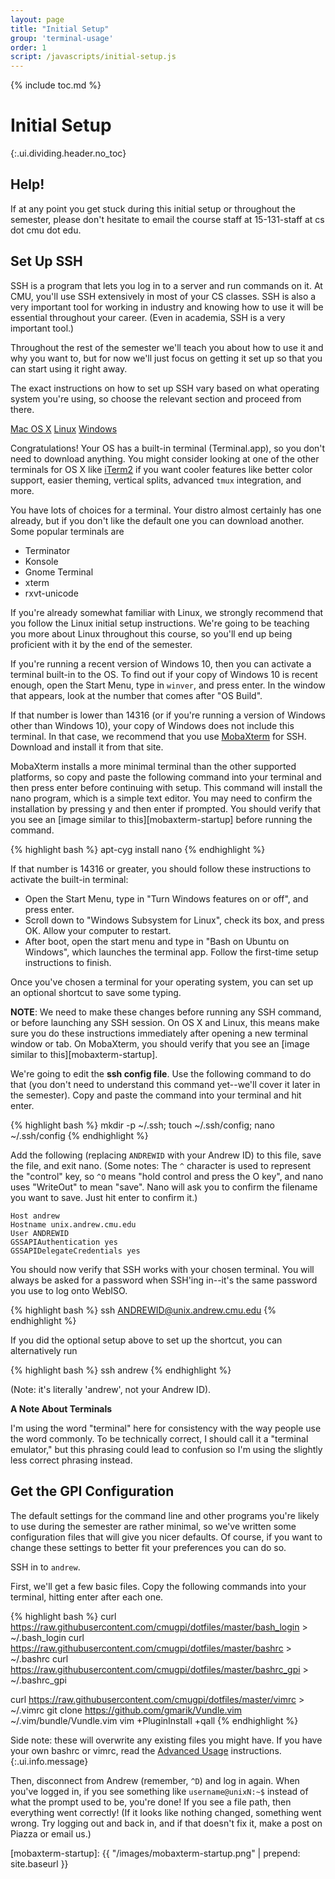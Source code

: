 ```yaml
---
layout: page
title: "Initial Setup"
group: 'terminal-usage'
order: 1
script: /javascripts/initial-setup.js
---
```


{% include toc.md %}

# Initial Setup
{:.ui.dividing.header.no_toc}

## Help!

If at any point you get stuck during this initial setup or throughout the
semester, please don't hesitate to email the course staff at 15-131-staff at cs
dot cmu dot edu.

## Set Up SSH

SSH is a program that lets you log in to a server and run commands on it. At
CMU, you'll use SSH extensively in most of your CS classes. SSH is also a very
important tool for working in industry and knowing how to use it will be
essential throughout your career. (Even in academia, SSH is a very important
tool.)

Throughout the rest of the semester we'll teach you about how to use it and why
you want to, but for now we'll just focus on getting it set up so that you can
start using it right away.

The exact instructions on how to set up SSH vary based on what operating system
you're using, so choose the relevant section and proceed from there.

<div id="ssh">
<div class="ui top attached tabular menu">
  <a href="#" class="active item" data-tab="osx">Mac OS X</a>
  <a href="#" class="item" data-tab="linux">Linux</a>
  <a href="#" class="item" data-tab="windows">Windows</a>
</div>
<div class="ui bottom attached active tab segment" data-tab="osx">

Congratulations! Your OS has a built-in terminal (Terminal.app), so you don't
need to download anything. You might consider looking at one of the other
terminals for OS X like [iTerm2][iterm2] if you want cooler features like better
color support, easier theming, vertical splits, advanced `tmux` integration, and
more.

</div>
<div class="ui bottom attached tab segment" data-tab="linux">


You have lots of choices for a terminal. Your distro almost certainly has one
already, but if you don't like the default one you can download another. Some
popular terminals are

- Terminator
- Konsole
- Gnome Terminal
- xterm
- rxvt-unicode

</div>
<div class="ui bottom attached tab segment" data-tab="windows">

If you're already somewhat familiar with Linux, we strongly recommend that you
follow the Linux initial setup instructions. We're going to be teaching you more
about Linux throughout this course, so you'll end up being proficient with it by
the end of the semester.

If you're running a recent version of Windows 10, then you can activate a
terminal built-in to the OS. To find out if your copy of Windows 10 is recent
enough, open the Start Menu, type in `winver`, and press enter. In the window
that appears, look at the number that comes after "OS Build".

If that number is lower than 14316 (or if you're running a version of Windows
other than Windows 10), your copy of Windows does not include this terminal. In
that case, we recommend that you use [MobaXterm][mobaxterm] for SSH. Download
and install it from that site.

MobaXterm installs a more minimal terminal than the other supported platforms,
so copy and paste the following command into your terminal and then press enter
before continuing with setup. This command will install the nano program, which
is a simple text editor. You may need to confirm the installation by pressing y
and then enter if prompted. You should verify that you see an [image similar to
this][mobaxterm-startup] before running the command.

{% highlight bash %}
apt-cyg install nano
{% endhighlight %}

If that number is 14316 or greater, you should follow these instructions to
activate the built-in terminal:

- Open the Start Menu, type in "Turn Windows features on or off", and press
  enter.
- Scroll down to "Windows Subsystem for Linux", check its box, and press OK.
  Allow your computer to restart.
- After boot, open the start menu and type in "Bash on Ubuntu on Windows", which
  launches the terminal app. Follow the first-time setup instructions to finish.

</div>
</div>

Once you've chosen a terminal for your operating system, you can set up an
optional shortcut to save some typing.

__NOTE__: We need to make these changes before running any SSH command, or
before launching any SSH session. On OS X and Linux, this means make sure you do
these instructions immediately after opening a new terminal window or tab. On
MobaXterm, you should verify that you see an [image similar to
this][mobaxterm-startup].

We're going to edit the __ssh config file__. Use the following command to do
that (you don't need to understand this command yet--we'll cover it later in the
semester). Copy and paste the command into your terminal and hit enter.

{% highlight bash %}
mkdir -p ~/.ssh; touch ~/.ssh/config; nano ~/.ssh/config
{% endhighlight %}

Add the following (replacing `ANDREWID` with your Andrew ID) to this file, save
the file, and exit nano. (Some notes: The `^` character is used to represent
the "control" key, so `^O` means "hold control and press the O key", and nano
uses "WriteOut" to mean "save". Nano will ask you to confirm the filename you
want to save. Just hit enter to confirm it.)

~~~
Host andrew
Hostname unix.andrew.cmu.edu
User ANDREWID
GSSAPIAuthentication yes
GSSAPIDelegateCredentials yes
~~~

You should now verify that SSH works with your chosen terminal. You will always
be asked for a password when SSH'ing in--it's the same password you use to log
onto WebISO.

{% highlight bash %}
ssh ANDREWID@unix.andrew.cmu.edu
{% endhighlight %}

If you did the optional setup above to set up the shortcut, you can
alternatively run

{% highlight bash %}
ssh andrew
{% endhighlight %}

(Note: it's literally 'andrew', not your Andrew ID).

<div class="ui info message">

__A Note About Terminals__

I'm using the word "terminal" here for consistency with the way people use the
word commonly. To be technically correct, I should call it a "terminal emulator,"
but this phrasing could lead to confusion so I'm using the slightly less correct
phrasing instead.

</div>

## Get the GPI Configuration

The default settings for the command line and other programs you're likely to
use during the semester are rather minimal, so we've written some configuration
files that will give you nicer defaults. Of course, if you want to change these
settings to better fit your preferences you can do so.

SSH in to `andrew`.

First, we'll get a few basic files. Copy the following commands into your
terminal, hitting enter after each one.

{% highlight bash %}
curl https://raw.githubusercontent.com/cmugpi/dotfiles/master/bash_login > ~/.bash_login
curl https://raw.githubusercontent.com/cmugpi/dotfiles/master/bashrc > ~/.bashrc
curl https://raw.githubusercontent.com/cmugpi/dotfiles/master/bashrc_gpi > ~/.bashrc_gpi

curl https://raw.githubusercontent.com/cmugpi/dotfiles/master/vimrc > ~/.vimrc
git clone https://github.com/gmarik/Vundle.vim ~/.vim/bundle/Vundle.vim
vim +PluginInstall +qall
{% endhighlight %}

Side note: these will overwrite any existing files you might have. If you have
your own bashrc or vimrc, read the [Advanced Usage][advanced] instructions.
{:.ui.info.message}

Then, disconnect from Andrew (remember, `^D`) and log in again. When you've
logged in, if you see something like `username@unixN:~$` instead of what the
prompt used to be, you're done! If you see a file path, then everything went
correctly! (If it looks like nothing changed, something went wrong. Try logging
out and back in, and if that doesn't fix it, make a post on Piazza or email us.)

[mobaxterm]: http://mobaxterm.mobatek.net/
[mobaxterm-tutorial]: http://blog.jez.io/2014/09/28/setting-up-mobaxterm-for-ssh-on-windows/
[iterm2]: http://iterm2.com/
[advanced]: https://github.com/cmugpi/dotfiles#advanced-usage
[lern2unix-signup]: http://www.lern2unix.com/account/signup/
[mobaxterm-startup]: {{ "/images/mobaxterm-startup.png" | prepend: site.baseurl }}
